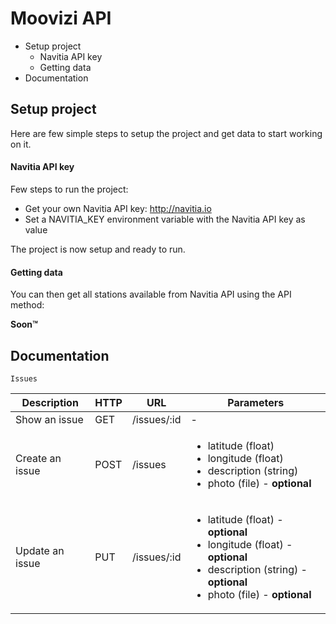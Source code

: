 # Moovizi API

- Setup project
  - Navitia API key
  - Getting data
- Documentation

## Setup project

Here are few simple steps to setup the project and get data to start working on it.

#### Navitia API key

Few steps to run the project:
- Get your own Navitia API key: http://navitia.io
- Set a NAVITIA_KEY environment variable with the Navitia API key as value

The project is now setup and ready to run.

#### Getting data

You can then get all stations available from Navitia API using the API method:

**Soon™**

## Documentation

`Issues`
<table>
  <thead>
    <tr>
      <th>Description</th>
      <th>HTTP</th>
      <th>URL</th>
      <th>Parameters</th>
    </tr>
  </thead>
  <tbody>
    <tr>
      <td>Show an issue</td>
      <td>GET</td>
      <td>/issues/:id</td>
      <td>-</td>
    </tr>
    <tr>
      <td>Create an issue</td>
      <td>POST</td>
      <td>/issues</td>
      <td>
        <ul>
          <li>latitude (float)</li>
          <li>longitude (float)</li>
          <li>description (string)</li>
          <li>photo (file) - <b>optional</b></li>
        </ul>
      </td>
    </tr>
    <tr>
      <td>Update an issue</td>
      <td>PUT</td>
      <td>/issues/:id</td>
      <td>
        <ul>
          <li>latitude (float) - <b>optional</b></li>
          <li>longitude (float) - <b>optional</b></li>
          <li>description (string) - <b>optional</b></li>
          <li>photo (file) - <b>optional</b></li>
        </ul>
      </td>
    </tr>
  </tbody>
</table>
